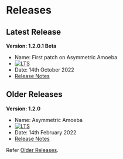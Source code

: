 # Releases

## Latest Release

**Version: 1.2.0.1 Beta**
* Name: First patch on Asymmetric Amoeba  
* <a href="https://docs.mosip.io/1.2.0/releases/support-policy" rel="nofollow"><img src="https://img.shields.io/badge/Support-Long%20Term%20Support-blue?style=plastic" alt="LTS"></a>
* Date: 14th October 2022
* [Release Notes](release/1.2.0.1/release-notes-1.2.0.1-beta.md)

## Older Releases

**Version: 1.2.0**
* Name: Asymmetric Amoeba 
* <a href="https://docs.mosip.io/1.2.0/releases/support-policy" rel="nofollow"><img src="https://img.shields.io/badge/Support-Long%20Term%20Support-blue?style=plastic" alt="LTS"></a>
* Date: 14th February 2022
* [Release Notes](release/1.2.0/release-notes.md)

Refer [Older Releases](https://docs.mosip.io/1.1.5/mosip-releases).
